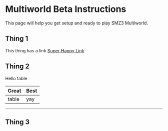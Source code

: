 # Multiworld Beta Instructions

This page will help you get setup and ready to play SMZ3 Multiworld.

## Thing 1

This thing has a link [Super Happy Link](https://samus.link/)

## Thing 2

Hello table

| Great      | Best |
| ---------- | ---- |
| table      | yay  |

-------------------------------

## Thing 3

